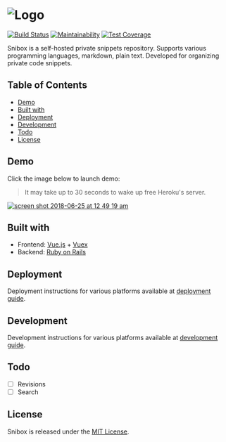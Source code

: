 ![Logo](https://user-images.githubusercontent.com/312873/35063615-acf68302-fbd8-11e7-91c5-0b3b6f5966c4.png)
=
[![Build Status](https://travis-ci.org/snibox/snibox.svg?branch=master)](https://travis-ci.org/snibox/snibox)
[![Maintainability](https://api.codeclimate.com/v1/badges/dde7ef3c752b360accc4/maintainability)](https://codeclimate.com/github/snibox/snibox/maintainability) 
[![Test Coverage](https://api.codeclimate.com/v1/badges/dde7ef3c752b360accc4/test_coverage)](https://codeclimate.com/github/snibox/snibox/test_coverage) 

Snibox is a self-hosted private snippets repository. 
Supports various programming languages, markdown, plain text. 
Developed for organizing private code snippets.

## Table of Contents
- [Demo](#demo)
- [Built with](#built-with)
- [Deployment](#deployment)    
- [Development](#development)
- [Todo](#todo)
- [License](#license)

## Demo
Click the image below to launch demo:
> It may take up to 30 seconds to wake up free Heroku's server.

[![screen shot 2018-06-25 at 12 49 19 am](https://user-images.githubusercontent.com/312873/41824011-dc6d33a0-7811-11e8-94bd-1cf2ede595b5.png)](https://snibox-demo.herokuapp.com/)

## Built with
* Frontend: [Vue.js](https://vuejs.org/) + [Vuex](https://vuex.vuejs.org/)
* Backend: [Ruby on Rails](https://rubyonrails.org/)

## Deployment
Deployment instructions for various platforms available at 
[deployment guide](https://github.com/snibox/snibox/wiki/Deployment).

## Development
Development instructions for various platforms available at 
[development guide](https://github.com/snibox/snibox/wiki/Development).

## Todo
- [ ] Revisions
- [ ] Search

## License
Snibox is released under the [MIT License](https://opensource.org/licenses/MIT).
